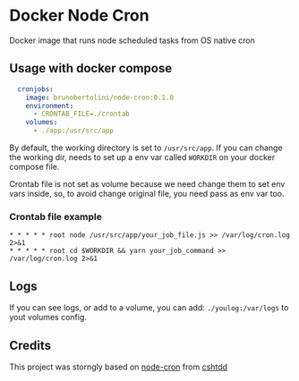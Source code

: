 # Docker Node Cron

Docker image that runs node scheduled tasks from OS native cron

## Usage with docker compose

```yml
  cronjobs:
    image: brunobertolini/node-cron:0.1.0
    environment:
      - CRONTAB_FILE=./crontab
    volumes:
      - ./app:/usr/src/app
```

By default, the working directory is set to `/usr/src/app`.
If you can change the working dir, needs to set up a env var called `WORKDIR` on your docker compose file.

Crontab file is not set as volume because we need change them to set env vars inside, so, to avoid change original file, you need pass as env var too.

### Crontab file example

```shell
* * * * * root node /usr/src/app/your_job_file.js >> /var/log/cron.log 2>&1
* * * * * root cd $WORKDIR && yarn your_job_command >> /var/log/cron.log 2>&1
```

## Logs

If you can see logs, or add to a volume, you can add: `./youlog:/var/logs` to yout volumes config.

## Credits

This project was storngly based on [node-cron](https://github.com/sanderdms/node-cron) from [cshtdd](https://github.com/cshtdd)